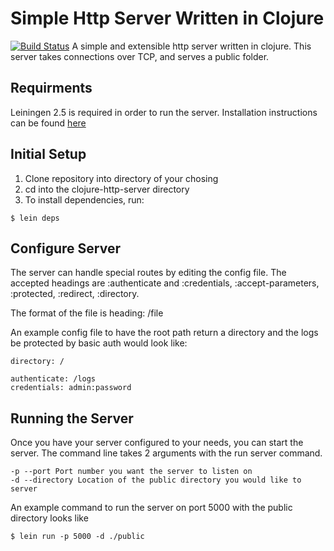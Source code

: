 # Simple Http Server Written in Clojure
[![Build Status](https://travis-ci.org/Nayshins/clojure-http-server.svg?branch=master)](https://travis-ci.org/Nayshins/clojure-http-server)
A simple and extensible http server written in clojure. This server takes connections over TCP, and serves a public folder.
## Requirments 
Leiningen 2.5 is required in order to run the server. Installation instructions can be found [here](http://leiningen.org/)

## Initial Setup
1. Clone repository into directory of your chosing
2. cd into the clojure-http-server directory
3. To install dependencies, run:
```
$ lein deps 
```
## Configure Server
The server can handle special routes by editing the config file. The accepted headings are :authenticate and :credentials, :accept-parameters, :protected, :redirect, :directory. 

The format of the file is heading: /file

An example config file to have the root path return a directory and the logs be protected by basic auth would look like:

```
directory: /

authenticate: /logs
credentials: admin:password
```

## Running the Server
Once you have your server configured to your needs, you can start the server. The command line takes 2 arguments with the run server command.
```
-p --port Port number you want the server to listen on
-d --directory Location of the public directory you would like to server
```
An example command to run the server on port 5000 with the public directory looks like
```
$ lein run -p 5000 -d ./public
```
